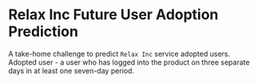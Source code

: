 # Relax Inc Future User Adoption Prediction
 A take-home challenge to predict `Relax Inc` service adopted users. Adopted user - a user who has logged into the product on three separate days in at least one seven-day period. 
